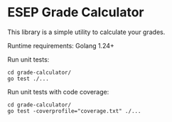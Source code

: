 # ESEP Grade Calculator

This library is a simple utility to calculate your grades.

Runtime requirements:
Golang 1.24+

Run unit tests:

```
cd grade-calculator/
go test ./...
```

Run unit tests with code coverage:

```
cd grade-calculator/
go test -coverprofile="coverage.txt" ./...
```
